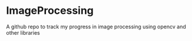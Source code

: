 # ImageProcessing
A github repo to track my progress in image processing using opencv and other libraries
